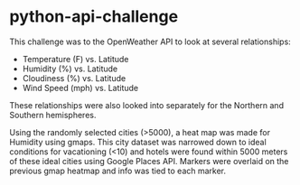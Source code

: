 # python-api-challenge

This challenge was to the OpenWeather API to look at several relationships:
* Temperature (F) vs. Latitude
* Humidity (%) vs. Latitude
* Cloudiness (%) vs. Latitude
* Wind Speed (mph) vs. Latitude

These relationships were also looked into separately for the Northern and Southern hemispheres.

Using the randomly selected cities (>5000), a heat map was made for Humidity using gmaps.  This city dataset was narrowed down to ideal conditions for vacationing (<10) and hotels were found within 5000 meters of these ideal cities using Google Places API.  Markers were overlaid on the previous gmap heatmap and info was tied to each marker.
